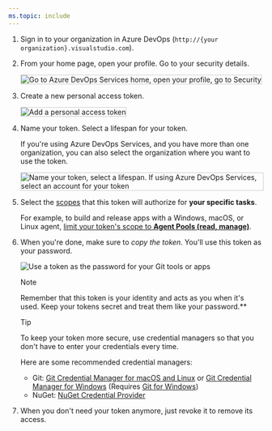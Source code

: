 ```yaml
---
ms.topic: include
---
```


1.  Sign in to your organization in Azure DevOps
    (`http://{your organization}.visualstudio.com`).

2.  From your home page, open your profile. Go to your security details.

    <img alt="Go to Azure DevOps Services home, open your profile, go to Security" src="./media/my-profile.png" style="border: 1px solid #CCCCCC" />

3.  Create a new personal access token.

    <img alt="Add a personal access token" src="./media/add-personal-access-token.png" style="border: 1px solid #CCCCCC" />

4.  Name your token. Select a lifespan for your token.

    If you're using Azure DevOps Services, and you have more than one organization,
    you can also select the organization where you want to use the token.

    <img alt="Name your token, select a lifespan. If using Azure DevOps Services, select an account for your token" src="./media/setup-personal-access-token.png" style="border: 1px solid #CCCCCC" />

5.  Select the [scopes](/azure/devops/integrate/get-started/authentication/oauth#scopes)
    that this token will authorize for **your specific tasks**.

    For example, to build and release apps with a Windows, macOS, or Linux agent,
    [limit your token's scope to **Agent Pools (read, manage)**](/azure/devops/pipelines/agents/agents).

6.  When you're done, make sure to _copy the token_. You'll use this token as your password.

    ![Use a token as the password for your Git tools or apps](../../tfvc/media/create-personal-access-token.png)

    > [!NOTE]
    > Remember that this token is your identity and acts as you when it's used.
    > Keep your tokens secret and treat them like your password.\*\*

    > [!TIP]
    > To keep your token more secure, use credential managers
    > so that you don't have to enter your credentials every time.

    Here are some recommended credential managers:

    * Git: [Git Credential Manager for macOS and Linux](https://github.com/Microsoft/Git-Credential-Manager-for-Mac-and-Linux)
      or [Git Credential Manager for Windows](https://github.com/Microsoft/Git-Credential-Manager-for-Windows)
      (Requires [Git for Windows](https://www.git-scm.com/download/win))
    * NuGet: [NuGet Credential Provider](/azure/devops/artifacts/nuget/nuget-exe)

7.  When you don't need your token anymore, just revoke it to remove its access.
